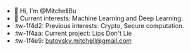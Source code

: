 - 👋 Hi, I’m @MitchellBu
- 👀 Current interests: Machine Learning and Deep Learning.
- :tw-1f4d2: Previous interests: Crypto, Secure computation.
- :tw-1f4aa: Current project: Lips Don't Lie 
- :tw-1f4e9: butovsky.mitchell@gmail.com
